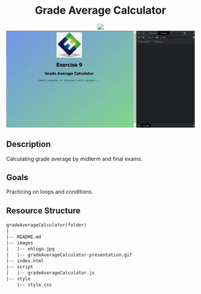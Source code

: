 <div align=center>
	<h1>Grade Average Calculator</h1>
</div>

<div align="center">
	<a href="https://testerdoe.github.io/js-main-repo-test/interactiveJSexercises/gradeAverageCalculator/">
		<img src="https://img.shields.io/badge/live-%23.svg?&style=for-the-badge&logo=www&logoColor=white%22&color=black">
	</a>
	<br>
	<img src="./images/gradeAverageCalculator-presentation.gif"/>
</div>

## Description

Calculating grade average by midterm and final exams. 

## Goals

Practicing on loops and conditions.


## Resource Structure 

```
gradeAverageCalculator(folder)
|
|-- README.md
|-- images
|   |-- ehlogo.jpg
|   |-- gradeAverageCalculator-presentation.gif
|-- index.html
|-- script
|   |-- gradeAverageCalculator.js
|-- style
    |-- style.css
```


